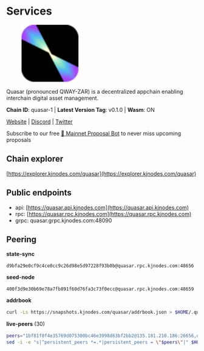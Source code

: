 # Services

<figure><img src="https://raw.githubusercontent.com/kj89/cosmos-images/main/logos/quasar.png" width="150" alt=""><figcaption></figcaption></figure>

Quasar (pronounced QWAY-ZAR) is a decentralized  appchain enabling interchain digital asset management.

**Chain ID**: quasar-1 | **Latest Version Tag**: v0.1.0 | **Wasm**: ON

[Website](https://www.quasar.fi) | [Discord](https://discord.gg/quasarfi) | [Twitter](https://twitter.com/QuasarFi)



Subscribe to our free [🤖 Mainnet Proposal Bot](https://t.me/kjnodes_proposal_bot) to never miss upcoming proposals


## Chain explorer
[https://explorer.kjnodes.com/quasar](https://explorer.kjnodes.com/quasar)

## Public endpoints

* api: [https://quasar.api.kjnodes.com](https://quasar.api.kjnodes.com)
* rpc: [https://quasar.rpc.kjnodes.com](https://quasar.rpc.kjnodes.com)
* grpc: quasar.grpc.kjnodes.com:48090

## Peering

**state-sync**

```text
d9bfa29e0cf9c4ce0cc9c26d98e5d97228f93b0b@quasar.rpc.kjnodes.com:48656
```

**seed-node**

```text
400f3d9e30b69e78a7fb891f60d76fa3c73f0ecc@quasar.rpc.kjnodes.com:48659
```

**addrbook**
```bash
curl -Ls https://snapshots.kjnodes.com/quasar/addrbook.json > $HOME/.quasarnode/config/addrbook.json
```

**live-peers** (30)
```bash
peers="1bf81f0f4e35769d075300bc46e3998d63bf2bb2@135.181.210.186:26656,d2247f7b919f0781c90ee61958d7044665a22d38@169.155.169.84:26656,a7d96dc929824613315dcc1c90fee119f28cc51f@134.65.193.189:26656,5a111b281852be31838ecf1202e59981e618355e@89.116.31.95:18256,982e80ee53fedcb54a19d5f0dba154a0c1aedc2a@3.34.113.161:26656,2028d1984d4828fb5662225d12db1a8722b9bfab@135.181.215.62:4740,7e72f64aab40ddcb1a2cf3a8a5bbf99ee01fc6f0@65.108.9.164:10456,6f9e244b6e225241c02b235f700c2b0788da982d@148.113.159.22:18256,66e0a7d2c2fc75a91627085d0ac5681a35dfd408@37.252.184.234:26656,201eb8fc1e84beb4bdce8ae5614c7abb41e32edb@65.109.160.91:18256,01d201ae44c04e30322ed1d5dafdbc48d56ce69a@116.202.170.159:10956,bcbc915effeb5e1f4e96670fd68d20a08ad4efa1@65.108.138.80:18256,d7ea38275af96271fd66194dad3951ef38b8ba7c@193.70.33.64:18256,d11f867df7e498de0835e2d1b5bc34334c7337d1@65.109.31.114:2490,ff8bfc8a197e279810ccb21acdd987dfd6d3eb54@81.0.248.60:18256,e1b058e5cfa2b836ddaa496b10911da62dcf182e@138.201.8.248:26656,298e0e1faf8a5da43514cc2908d2908658e732a0@38.146.3.148:18256,a286b35c9e9626cc7b780120ebe4afa883c059ce@144.76.40.53:18256,88cc4d314c9804a9478e900b6f18a83ea58a98c6@57.128.20.163:18256,8688b59432d98b6ded8bed01c3c29d4892ae6e4f@38.146.3.149:18256,1c4d42123dc63fba03bc28d2b5a837879e7de979@162.55.245.149:2040,e92601b6f2cb385b3544c2b5ff0c8dd5a8638ad4@65.108.137.36:26656,c124ce0b508e8b9ed1c5b6957f362225659b5343@134.65.193.11:26656,10e73ac4ab3f9e1edd89e1aa342eb4d4f11120f0@135.181.128.114:18256,e726816f42831689eab9378d5d577f1d06d25716@176.9.188.21:26656,d9bfa29e0cf9c4ce0cc9c26d98e5d97228f93b0b@65.109.88.38:48656,e62ce06e60a986ed04d2e080876a41e3b57a5304@93.190.141.218:26656,471518432477e31ea348af246c0b54095d41352c@134.65.195.144:26656,6cceba286b498d4a1931f85e35ea0fa433373057@169.155.170.222:26656,c97640c7c53a32ff301c09b261bbccb35c286dba@65.109.50.30:26656"
sed -i -e "s|^persistent_peers *=.*|persistent_peers = \"$peers\"|" $HOME/.quasarnode/config/config.toml
```
